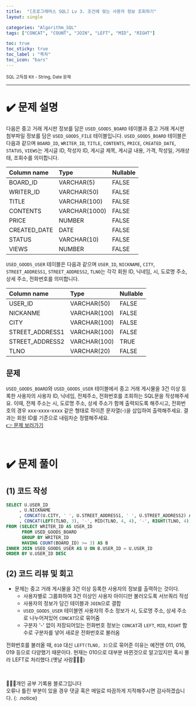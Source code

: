```yaml
---
title:  "[프로그래머스 SQL] Lv 3. 조건에 맞는 사용자 정보 조회하기"
layout: single

categories: "Algorithm_SQL"
tags: ["CONCAT", "COUNT", "JOIN", "LEFT", "MID", "RIGHT"]

toc: true
toc_sticky: true
toc_label : "목차"
toc_icon: "bars"
---
```


<small>SQL 고득점 Kit - String, Date 문제</small>

***

# <span class="half_HL">✔️ 문제 설명</span>
다음은 중고 거래 게시판 정보를 담은 ```USED_GOODS_BOARD``` 테이블과 중고 거래 게시판 첨부파일 정보를 담은 ```USED_GOODS_FILE``` 테이블입니다. ```USED_GOODS_BOARD``` 테이블은 다음과 같으며 ```BOARD_ID```, ```WRITER_ID```, ```TITLE```, ```CONTENTS```, ```PRICE```, ```CREATED_DATE```, ```STATUS```, ```VIEWS```는 게시글 ID, 작성자 ID, 게시글 제목, 게시글 내용, 가격, 작성일, 거래상태, 조회수를 의미합니다.

|Column name|	Type|	Nullable|
|:----------|:------|:----------|
|BOARD_ID	|VARCHAR(5)|	FALSE|
|WRITER_ID	|VARCHAR(50)|	FALSE|
|TITLE	|VARCHAR(100)|	FALSE|
|CONTENTS	|VARCHAR(1000)|	FALSE|
|PRICE|	NUMBER|	FALSE|
|CREATED_DATE	|DATE|	FALSE|
|STATUS	|VARCHAR(10)|	FALSE|
|VIEWS	|NUMBER|	FALSE|

```USED_GOODS_USER``` 테이블은 다음과 같으며 ```USER_ID```, ```NICKNAME```, ```CITY```, ```STREET_ADDRESS1```, ```STREET_ADDRESS2```, ```TLNO```는 각각 회원 ID, 닉네임, 시, 도로명 주소, 상세 주소, 전화번호를 의미합니다.

|Column name|	Type|	Nullable|
|:----------|:------|:----------|
|USER_ID	|VARCHAR(50)	|FALSE|
|NICKANME	|VARCHAR(100)	|FALSE|
|CITY	|VARCHAR(100)	|FALSE|
|STREET_ADDRESS1	|VARCHAR(100)	|FALSE|
|STREET_ADDRESS2	|VARCHAR(100)	|TRUE|
|TLNO	|VARCHAR(20)	|FALSE|

## 문제
```USED_GOODS_BOARD```와 ```USED_GOODS_USER``` 테이블에서 중고 거래 게시물을 3건 이상 등록한 사용자의 사용자 ID, 닉네임, 전체주소, 전화번호를 조회하는 SQL문을 작성해주세요. 이때, 전체 주소는 시, 도로명 주소, 상세 주소가 함께 출력되도록 해주시고, 전화번호의 경우 xxx-xxxx-xxxx 같은 형태로 하이픈 문자열(-)을 삽입하여 출력해주세요. 결과는 회원 ID를 기준으로 내림차순 정렬해주세요.
<br>[👉 문제 보러가기](https://school.programmers.co.kr/learn/courses/30/lessons/164670)

<br>

# <span class="half_HL">✔️ 문제 풀이</span>
## (1) 코드 작성
```sql
SELECT U.USER_ID
     , U.NICKNAME
     , CONCAT(U.CITY, ' ', U.STREET_ADDRESS1, ' ', U.STREET_ADDRESS2) AS '전체주소'
     , CONCAT(LEFT(TLNO, 3), '-', MID(TLNO, 4, 4), '-', RIGHT(TLNO, 4)) AS '전화번호'
FROM (SELECT WRITER_ID AS USER_ID
      FROM USED_GOODS_BOARD
      GROUP BY WRITER_ID
      HAVING COUNT(BOARD_ID) >= 3) AS B
INNER JOIN USED_GOODS_USER AS U ON B.USER_ID = U.USER_ID
ORDER BY U.USER_ID DESC
```

## (2) 코드 리뷰 및 회고
- 문제는 중고 거래 게시물을 3건 이상 등록한 사용자의 정보를 출력하는 것이다.
  - 사용자별로 그룹화하여 3건 이상인 사용자 아이디만 불러오도록 서브쿼리 작성
  - 사용자의 정보가 담긴 테이블과 ```JOIN```으로 결합
  - ```USED_GOODS_USER``` 테이블엔 사용자의 주소 정보가 시, 도로명 주소, 상세 주소로 나누어져있어 ```CONCAT```으로 묶어줌
  - 구분자 '-' 없이 저장되어있는 전화번호 정보는 ```CONCAT```과 ```LEFT```, ```MID```, ```RIGHT``` 함수로 구분자를 넣어 새로운 전화번호로 불러옴


전화번호를 불러올 때, ```010``` 대신 ```LEFT(TLNO, 3)```으로 묶어준 이유는 예전엔 011, 016, 019 등으로 다양했기 때문이다. 현재는 010으로 대부분 바뀐것으로 알고있지만 혹시 몰라 LEFT로 처리했다.(옛날 사람🙋🏻‍♀️)

<br>

👩🏻‍💻개인 공부 기록용 블로그입니다
<br>오류나 틀린 부분이 있을 경우 댓글 혹은 메일로 따끔하게 지적해주시면 감사하겠습니다.
{: .notice}